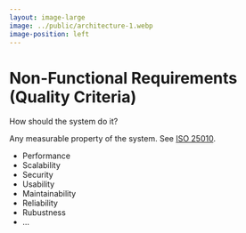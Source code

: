 ```yaml
---
layout: image-large
image: ../public/architecture-1.webp
image-position: left
---
```


# Non-Functional Requirements (Quality Criteria)

How should the system do it?

<div class="min-w-[420px]">

Any <span class="text-indigo-400">measurable property</span> of the system. See [ISO 25010](https://iso25000.com/index.php/en/iso-25000-standards/iso-25010).

</div>

<v-click>

- Performance
- Scalability
- Security
- Usability
- Maintainability
- Reliability
- Rubustness
- ...

</v-click>
